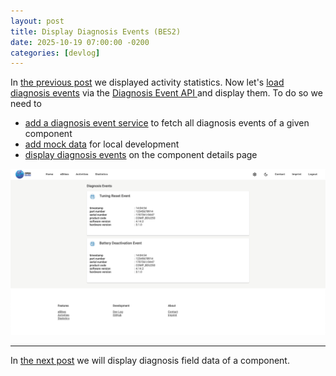 ```yaml
---
layout: post
title: Display Diagnosis Events (BES2)
date: 2025-10-19 07:00:00 -0200
categories: [devlog]
---
```


In [the previous post](https://open-ebike.github.io/devlog/2025/10/17/display-statistics.html) we displayed activity statistics.
Now let's [load diagnosis events](https://github.com/open-ebike/open-ebike-frontend/issues/29) via the [Diagnosis Event API
](https://portal.bosch-ebike.com/data-act/app#/ebike-system-2-diagnosis-event) and display them. 
To do so we need to

* [add a diagnosis event service](https://github.com/open-ebike/open-ebike-frontend/commit/9af8ef9ef001c1a8e70cfa0c83c2d2d02e88dd24) to fetch all diagnosis events of a given component
* [add mock data](https://github.com/open-ebike/open-ebike-frontend/commit/cad2145758044498589492f8072bf15462e41ba1) for local development
* [display diagnosis events](https://github.com/open-ebike/open-ebike-frontend/commit/3181b18bf060d42845c868d16b5d36c205eceab9) on the component details page

![web-app-diagnosis-events.png](/assets/2025-10-19/web-app-diagnosis-events.png)

---

In [the next post](https://open-ebike.github.io/devlog/2025/10/20/display-diagnosis-field-data.html) we will display diagnosis field data of a component.
